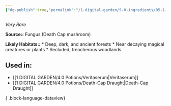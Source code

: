 ```yaml
---
{"dg-publish":true,"permalink":"/1-digital-garden/5-0-ingredients/05-1-plants/death-cap-mushroom/","tags":["ingredient","rare"]}
---
```


*Very Rare*

**Source::** Fungus (Death Cap mushroom)

**Likely Habitats::** * Deep, dark, and ancient forests * Near decaying magical creatures or plants * Secluded, treacherous woodlands

## Used in:

- [[1 DIGITAL GARDEN/4.0 Potions/Veritaserum\|Veritaserum]]
- [[1 DIGITAL GARDEN/4.0 Potions/Death-Cap Draught\|Death-Cap Draught]]

{ .block-language-dataview}

